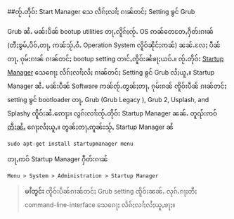 ##ၸႂ်ႉတိုဝ်း Start Manager သေ လႅၵ်ႈလၢႆႈ ၵၢၼ်တင်ႈ Setting ၶွင် Grub



Grub ၼႆႉ မၼ်းပဵၼ် bootup utilities တႃႇလိူၵ်ႈၸႂ်ႉ OS ဢၼ်တေတႄႇႁဵတ်းၵၢၼ် (တီႈၶွမ်ႇပိဝ်ႇတႃႇ ဢၼ်သႂ်ႇဝႆႉ Operation System လိူဝ်ၼိုင်ႈဢၼ်) ၼၼ်ႉလႄႈ ပဵၼ်တႃႇ ၵုမ်းၵၢၼ် ၵၢၼ်တင်ႈ bootup setting တၢင်ႇၸိူဝ်းၼႆၶႃႈယဝ်ႉ။ ၸႂ်ႉတိုဝ်း [Startup Manager](http://sourceforge.net/projects/startup-manager/) သေၵေႃႈ လႅၵ်ႈလၢႆႈလႆႈ ၵၢၼ်တင်ႈ Setting ၶွင် Grub လႆႈယူႇ။ Startup Manager ၼႆႉ မၼ်းပဵၼ် Software ဢၼ်ၸႂ်ႉတွၼ်ႈတႃႇ ၵုမ်းၵၼ် ၸိူဝ်းပဵၼ် ၵၢၼ်တင်ႈ setting ၶွင် bootloader တႃႇ  Grub (Grub Legacy ), Grub 2, Usplash, and Splashy  ၸိူဝ်းၼႆႉဢေႃႈ။ လွၵ်းလၢႆးၸႂ်ႉတိုဝ်း Startup Manager ၼၼ်ႉ တူၺ်းဢဝ် [တီႈၼႆႉ](https://help.ubuntu.com/community/StartUpManager) ၵေႃႈလႆႈယူႇ။ တွၼ်ႈတႃႇဢူၼ်းသႂ်ႇ Startup Manager ၼႆ

	sudo apt-get install startupmanager menu

တႃႇဢဝ် Startup Manager ႁဵတ်းၵၢၼ်

	Menu > System > Administration > Startup Manager

>**မၢႆတွင်း** ၸိူဝ်းပဵၼ်ၵၢၼ်တင်ႈ Grub setting ၸိူဝ်းၼၼ်ႉ လုၵ်ႉၵႃႈတီႈ command-line-interface သေၵေႃႈ လႅၵ်ႈလၢႆႈလႆႈယူႇၶႃႈ။


